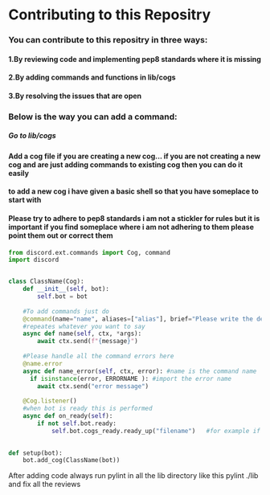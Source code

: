# Contributing to this Repositry 
### You can contribute to this repositry in three ways:
#### 1.By reviewing code and implementing pep8 standards where it is missing
#### 2.By adding commands and functions in lib/cogs
#### 3.By resolving the issues that are open

### Below is the way you can add a command:
##### Go to lib/cogs
#### Add a cog file if you are creating a new cog... if you are not creating a new cog and are just adding commands to existing cog then you can do it easily
#### to add a new cog i have given a basic shell so that you have someplace to start with
#### Please try to adhere to pep8 standards i am not a stickler for rules but it is important if you find someplace where i am not adhering to them please point them out or correct them

```python
from discord.ext.commands import Cog, command
import discord


class ClassName(Cog):
    def __init__(self, bot):
        self.bot = bot
  
    #To add commands just do
    @command(name="name", aliases=["alias"], brief="Please write the description of the command here or nothing will show up in the description of the help")
    #repeates whatever you want to say
    async def name(self, ctx, *args):
        await ctx.send(f"{message}")
  
    #Please handle all the command errors here
    @name.error
    async def name_error(self, ctx, error): #name is the command name
      if isinstance(error, ERRORNAME ): #import the error name
        await ctx.send("error message")
    
    @Cog.listener()
    #when bot is ready this is performed
    async def on_ready(self):
        if not self.bot.ready:
            self.bot.cogs_ready.ready_up("filename")   #for example if the file name is fun.py then the cog name would be fun please insert the cog name here that is the file name without the extension
            

def setup(bot):
    bot.add_cog(ClassName(bot))

```
After adding code always run pylint in all the lib directory like this pylint ./lib and fix all the reviews
